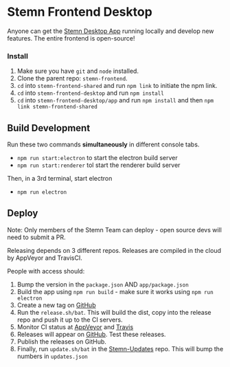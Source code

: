 # Stemn Frontend Desktop

Anyone can get the [Stemn Desktop App](https://stemn.com/download) running locally and develop new features. The entire frontend is open-source!

### Install
1. Make sure you have `git` and `node` installed.
2. Clone the parent repo: `stemn-frontend`.
3. `cd` into `stemn-frontend-shared` and run `npm link` to initiate the npm link.
4. `cd` into `stemn-frontend-desktop` and run `npm install`
5. `cd` into `stemn-frontend-desktop/app` and run `npm install` and then `npm link stemn-frontend-shared`

## Build Development

Run these two commands __simultaneously__ in different console tabs.

* `npm run start:electron` to start the electron build server
* `npm run start:renderer` tol start the renderer build server

Then, in a 3rd terminal, start electron

* `npm run electron`

## Deploy

Note:
Only members of the Stemn Team can deploy - open source devs will need to submit a PR.

Releasing depends on 3 different repos.
Releases are compiled in the cloud by AppVeyor and TravisCI.

People with access should:

1. Bump the version in the `package.json` AND `app/package.json`
2. Build the app using `npm run build` - make sure it works using `npm run electron`
3. Create a new tag on [GitHub](https://github.com/Stemn/Stemn-Desktop/releases)
4. Run the `release.sh/bat`. This will build the dist, copy into the release repo and push it up to the CI servers.
5. Monitor CI status at [AppVeyor](https://ci.appveyor.com/project/MrBlenny/stemn-desktop) and [Travis](https://travis-ci.org/Stemn/Stemn-Desktop)
6. Releases will appear on [GitHub](https://github.com/Stemn/Stemn-Desktop/releases). Test these releases.
7. Publish the releases on GitHub.
8. Finally, run `update.sh/bat` in the [Stemn-Updates](https://github.com/Stemn/Stemn-Updates) repo. This will bump the numbers in `updates.json`


